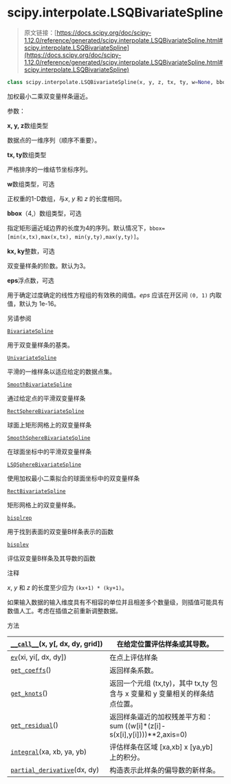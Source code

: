# scipy.interpolate.LSQBivariateSpline

> 原文链接：[https://docs.scipy.org/doc/scipy-1.12.0/reference/generated/scipy.interpolate.LSQBivariateSpline.html#scipy.interpolate.LSQBivariateSpline](https://docs.scipy.org/doc/scipy-1.12.0/reference/generated/scipy.interpolate.LSQBivariateSpline.html#scipy.interpolate.LSQBivariateSpline)

```py
class scipy.interpolate.LSQBivariateSpline(x, y, z, tx, ty, w=None, bbox=[None, None, None, None], kx=3, ky=3, eps=None)
```

加权最小二乘双变量样条逼近。

参数：

**x, y, z**数组类型

数据点的一维序列（顺序不重要）。

**tx, ty**数组类型

严格排序的一维结节坐标序列。

**w**数组类型，可选

正权重的1-D数组，与*x*, *y* 和 *z* 的长度相同。

**bbox**（4,）数组类型，可选

指定矩形逼近域边界的长度为4的序列。默认情况下，`bbox=[min(x,tx),max(x,tx), min(y,ty),max(y,ty)]`。

**kx, ky**整数，可选

双变量样条的阶数。默认为3。

**eps**浮点数，可选

用于确定过度确定的线性方程组的有效秩的阈值。*eps* 应该在开区间 `(0, 1)` 内取值，默认为 1e-16。

另请参阅

[`BivariateSpline`](https://docs.scipy.org/doc/scipy-1.12.0/reference/generated/scipy.interpolate.BivariateSpline.html#scipy.interpolate.BivariateSpline "scipy.interpolate.BivariateSpline")

用于双变量样条的基类。

[`UnivariateSpline`](https://docs.scipy.org/doc/scipy-1.12.0/reference/generated/scipy.interpolate.UnivariateSpline.html#scipy.interpolate.UnivariateSpline "scipy.interpolate.UnivariateSpline")

平滑的一维样条以适应给定的数据点集。

[`SmoothBivariateSpline`](https://docs.scipy.org/doc/scipy-1.12.0/reference/generated/scipy.interpolate.SmoothBivariateSpline.html#scipy.interpolate.SmoothBivariateSpline "scipy.interpolate.SmoothBivariateSpline")

通过给定点的平滑双变量样条

[`RectSphereBivariateSpline`](https://docs.scipy.org/doc/scipy-1.12.0/reference/generated/scipy.interpolate.RectSphereBivariateSpline.html#scipy.interpolate.RectSphereBivariateSpline "scipy.interpolate.RectSphereBivariateSpline")

球面上矩形网格上的双变量样条

[`SmoothSphereBivariateSpline`](https://docs.scipy.org/doc/scipy-1.12.0/reference/generated/scipy.interpolate.SmoothSphereBivariateSpline.html#scipy.interpolate.SmoothSphereBivariateSpline "scipy.interpolate.SmoothSphereBivariateSpline")

在球面坐标中的平滑双变量样条

[`LSQSphereBivariateSpline`](https://docs.scipy.org/doc/scipy-1.12.0/reference/generated/scipy.interpolate.LSQSphereBivariateSpline.html#scipy.interpolate.LSQSphereBivariateSpline "scipy.interpolate.LSQSphereBivariateSpline")

使用加权最小二乘拟合的球面坐标中的双变量样条

[`RectBivariateSpline`](https://docs.scipy.org/doc/scipy-1.12.0/reference/generated/scipy.interpolate.RectBivariateSpline.html#scipy.interpolate.RectBivariateSpline "scipy.interpolate.RectBivariateSpline")

矩形网格上的双变量样条。

[`bisplrep`](https://docs.scipy.org/doc/scipy-1.12.0/reference/generated/scipy.interpolate.bisplrep.html#scipy.interpolate.bisplrep "scipy.interpolate.bisplrep")

用于找到表面的双变量B样条表示的函数

[`bisplev`](https://docs.scipy.org/doc/scipy-1.12.0/reference/generated/scipy.interpolate.bisplev.html#scipy.interpolate.bisplev "scipy.interpolate.bisplev")

评估双变量B样条及其导数的函数

注释

*x*, *y* 和 *z* 的长度至少应为 `(kx+1) * (ky+1)`。

如果输入数据的输入维度具有不相容的单位并且相差多个数量级，则插值可能具有数值人工。考虑在插值之前重新调整数据。

方法

| [`__call__`](https://wiki.example.org/scipy.interpolate.LSQBivariateSpline.__call__ "scipy.interpolate.LSQBivariateSpline.__call__")(x, y[, dx, dy, grid]) | 在给定位置评估样条或其导数。 |
| --- | --- |
| [`ev`](https://wiki.example.org/scipy.interpolate.LSQBivariateSpline.ev "scipy.interpolate.LSQBivariateSpline.ev")(xi, yi[, dx, dy]) | 在点上评估样条 |
| [`get_coeffs`](https://wiki.example.org/scipy.interpolate.LSQBivariateSpline.get_coeffs "scipy.interpolate.LSQBivariateSpline.get_coeffs")() | 返回样条系数。 |
| [`get_knots`](https://wiki.example.org/scipy.interpolate.LSQBivariateSpline.get_knots "scipy.interpolate.LSQBivariateSpline.get_knots")() | 返回一个元组 (tx,ty)，其中 tx,ty 包含与 x 变量和 y 变量相关的样条结点位置。 |
| [`get_residual`](https://wiki.example.org/scipy.interpolate.LSQBivariateSpline.get_residual "scipy.interpolate.LSQBivariateSpline.get_residual")() | 返回样条逼近的加权残差平方和：sum ((w[i]*(z[i]-s(x[i],y[i])))**2,axis=0) |
| [`integral`](https://wiki.example.org/scipy.interpolate.LSQBivariateSpline.integral "scipy.interpolate.LSQBivariateSpline.integral")(xa, xb, ya, yb) | 评估样条在区域 [xa,xb] x [ya,yb] 上的积分。 |
| [`partial_derivative`](https://wiki.example.org/scipy.interpolate.LSQBivariateSpline.partial_derivative "scipy.interpolate.LSQBivariateSpline.partial_derivative")(dx, dy) | 构造表示此样条的偏导数的新样条。 |
